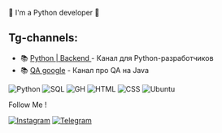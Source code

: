 👋  I'm a Python developer 🐍

## Tg-channels:
* 📚 [Python | Backend ](https://t.me/backenddt) - Канал для Python-разработчиков
* 📚 [QA google](https://t.me/metaback) - Канал про QA на Java

![Python](https://img.shields.io/badge/-Python-090909?style=for-the-badge&logo=python&logoColor=red)
![SQL](https://img.shields.io/badge/-PostgreSQL-090909?style=for-the-badge&logo=postgresql)
![GH](https://img.shields.io/badge/-GitHub-090909?style=for-the-badge&logo=github)
![HTML](https://img.shields.io/badge/-HTML-090909?style=for-the-badge&logo=html5)
![CSS](https://img.shields.io/badge/-CSS-090909?style=for-the-badge&logo=css3&logoColor=darkred)
![Ubuntu](https://img.shields.io/badge/-ubuntu-090909?style=for-the-badge&logo=ubuntu&logoColor=ffff00)

 Follow Me !

[![Instagram](https://img.shields.io/badge/-Instagram-090909??style=plastic&logo=instagram)](https://www.instagram.com/jumabekovva/)
[![Telegram](https://img.shields.io/badge/-Telegram-090909??style=plastic&logo=telegram)](https://t.me/kjumabekovva)



